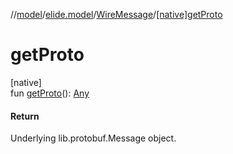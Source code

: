 //[model](../../../index.md)/[elide.model](../index.md)/[WireMessage](index.md)/[[native]getProto]([native]get-proto.md)

# getProto

[native]\
fun [getProto]([native]get-proto.md)(): [Any](https://kotlinlang.org/api/latest/jvm/stdlib/kotlin/-any/index.html)

#### Return

Underlying lib.protobuf.Message object.
